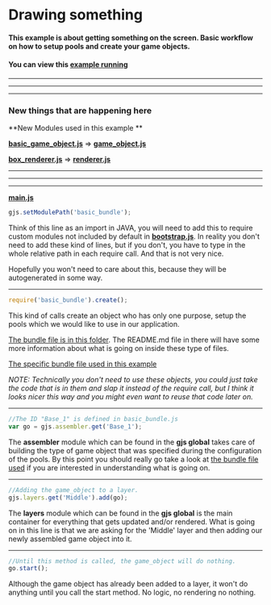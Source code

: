 [example]: http://diegomarquez.github.io/game/examples/game_object_creation/index.html
[bundles]: ../resources/bundles
[bundle]: ../resources/bundles/basic_bundle.js

[css]: ./main.css
[main]: ./main.js
[index]: ./index.html
[bootstrap]: ../src/bootstrap.js

[game_object]: ../../src/hierarchy/game_object.js
[renderer]: ../../src/components/rendering/renderer.js
[basic_game_object]: ../resources/basic_game_object.js
[box_renderer]: ../resources/box_renderer.js

# Drawing something

#### This example is about getting something on the screen. Basic workflow on how to setup pools and create your game objects.
#### You can view this [example running][example]

**********
**********
**********

### New things that are happening here

**New Modules used in this example **

[**basic_game_object.js**][basic_game_object] => [**game_object.js**][game_object]

[**box_renderer.js**][box_renderer] => [**renderer.js**][renderer]

**********
**********
**********

[**main.js**][main]

```javascript
gjs.setModulePath('basic_bundle');
```

Think of this line as an import in JAVA, you will need to add this to require custom modules
not included by default in [**bootstrap.js**][bootstrap]. In reality you don't need to add these kind of lines,
but if you don't, you have to type in the whole relative path in each require call. And that is not very nice.

Hopefully you won't need to care about this, because they will be autogenerated in some way.

**********

```javascript
require('basic_bundle').create();  
```
This kind of calls create an object who has only one purpose, setup the pools which we would like to use in our application. 

[The bundle file is in this folder][bundles]. The README.md file in there will have some more information about what is going on inside these type of files.

[The specific bundle file used in this example][bundle]

*NOTE: Technically you don't need to use these objects, you could just take the code that is in them and slap it instead of the require call, but I think it looks nicer this way and you might even want to reuse that code later on.*

**********

```javascript
//The ID "Base_1" is defined in basic_bundle.js
var go = gjs.assembler.get('Base_1');
```

The **assembler** module which can be found in the **gjs global** takes care of building the type of game object that was specified during the configuration of the pools. By this point
you should really go take a look at [the bundle file used][bundle] if you are interested in understanding what is going on.

**********

```javascript
//Adding the game_object to a layer. 
gjs.layers.get('Middle').add(go);
```

The **layers** module which can be found in the **gjs global** is the main container for everything that gets updated and/or rendered. What is going on in this line is that we are asking for the 'Middle' layer and then adding our newly assembled game object into it.

**********

```javascript
//Until this method is called, the game_object will do nothing.
go.start();
```

Although the game object has already been added to a layer, it won't do anything until you call the start method. No logic, no rendering no nothing.
